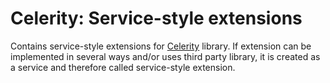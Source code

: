 # Celerity: Service-style extensions

Contains service-style extensions for [Celerity](../../../Library/Public/Celerity/README.md) library.
If extension can be implemented in several ways and/or uses third party library, it is created as a service
and therefore called service-style extension.
